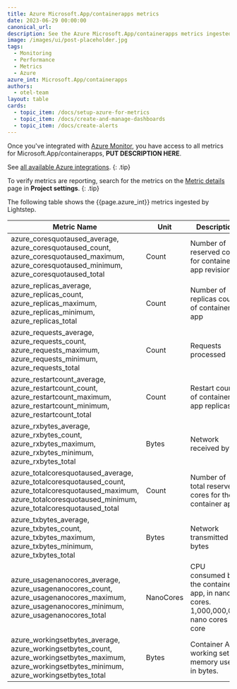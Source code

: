 ```yaml
---
title: Azure Microsoft.App/containerapps metrics
date: 2023-06-29 00:00:00
canonical_url:
description: See the Azure Microsoft.App/containerapps metrics ingested by Lightstep Observability
image: /images/ui/post-placeholder.jpg
tags:
  - Monitoring
  - Performance
  - Metrics
  - Azure
azure_int: Microsoft.App/containerapps
authors:
  - otel-team
layout: table
cards:
  - topic_item: /docs/setup-azure-for-metrics
  - topic_item: /docs/create-and-manage-dashboards
  - topic_item: /docs/create-alerts
---
```

Once you've integrated with [Azure Monitor](/docs/setup-azure-for-metrics), you have access to all metrics for Microsoft.App/containerapps, **PUT DESCRIPTION HERE**. 

See [all available Azure integrations](/docs/azure-metrics).
{: .tip}

To verify metrics are reporting, search for the metrics on the [Metric details](/docs/manage-metric-details) page in **Project settings**.
{: .tip}

The following table shows the {{page.azure_int}} metrics ingested by Lightstep.
<table class="table-aws">
<colgroup><col span="1" style="width: 35%;" /><col span="1" style="width: 15%;" /><col span="1" style="width: 35%;" /></colgroup>
  <thead>
    <th>Metric Name</th>
    <th>Unit</th>
    <th>Description</th>
  </thead>
  <tr>
    <td>azure_coresquotaused_average, azure_coresquotaused_count, azure_coresquotaused_maximum, azure_coresquotaused_minimum, azure_coresquotaused_total</td>
    <td>Count</td>
    <td>Number of reserved cores for container app revisions</td>
  </tr>
  <tr>
    <td>azure_replicas_average, azure_replicas_count, azure_replicas_maximum, azure_replicas_minimum, azure_replicas_total</td>
    <td>Count</td>
    <td>Number of replicas count of container app</td>
  </tr>
  <tr>
    <td>azure_requests_average, azure_requests_count, azure_requests_maximum, azure_requests_minimum, azure_requests_total</td>
    <td>Count</td>
    <td>Requests processed</td>
  </tr>
  <tr>
    <td>azure_restartcount_average, azure_restartcount_count, azure_restartcount_maximum, azure_restartcount_minimum, azure_restartcount_total</td>
    <td>Count</td>
    <td>Restart count of container app replicas</td>
  </tr>
  <tr>
    <td>azure_rxbytes_average, azure_rxbytes_count, azure_rxbytes_maximum, azure_rxbytes_minimum, azure_rxbytes_total</td>
    <td>Bytes</td>
    <td>Network received bytes</td>
  </tr>
  <tr>
    <td>azure_totalcoresquotaused_average, azure_totalcoresquotaused_count, azure_totalcoresquotaused_maximum, azure_totalcoresquotaused_minimum, azure_totalcoresquotaused_total</td>
    <td>Count</td>
    <td>Number of total reserved cores for the container app</td>
  </tr>
  <tr>
    <td>azure_txbytes_average, azure_txbytes_count, azure_txbytes_maximum, azure_txbytes_minimum, azure_txbytes_total</td>
    <td>Bytes</td>
    <td>Network transmitted bytes</td>
  </tr>
  <tr>
    <td>azure_usagenanocores_average, azure_usagenanocores_count, azure_usagenanocores_maximum, azure_usagenanocores_minimum, azure_usagenanocores_total</td>
    <td>NanoCores</td>
    <td>CPU consumed by the container app, in nano cores. 1,000,000,000 nano cores = 1 core</td>
  </tr>
  <tr>
    <td>azure_workingsetbytes_average, azure_workingsetbytes_count, azure_workingsetbytes_maximum, azure_workingsetbytes_minimum, azure_workingsetbytes_total</td>
    <td>Bytes</td>
    <td>Container App working set memory used in bytes.</td>
  </tr>
</table>
